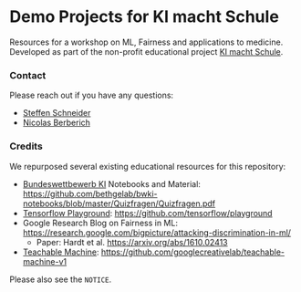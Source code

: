 # Demo Projects for KI macht Schule

Resources for a workshop on ML, Fairness and applications to medicine.
Developed as part of the non-profit educational project [KI macht Schule](https://ki-macht-schule.de).


### Contact

Please reach out if you have any questions:

* [Steffen Schneider](https://github.com/stes)
* [Nicolas Berberich]()

### Credits

We repurposed several existing educational resources for this repository:

- [Bundeswettbewerb KI](https://bw-ki.de) Notebooks and Material: https://github.com/bethgelab/bwki-notebooks/blob/master/Quizfragen/Quizfragen.pdf
- [Tensorflow Playground](https://playground.tensorflow.org/): https://github.com/tensorflow/playground
- Google Research Blog on Fairness in ML: https://research.google.com/bigpicture/attacking-discrimination-in-ml/
    - Paper: Hardt et al. https://arxiv.org/abs/1610.02413
- [Teachable Machine](https://teachablemachine.withgoogle.com/v1): https://github.com/googlecreativelab/teachable-machine-v1

Please also see the ``NOTICE``.